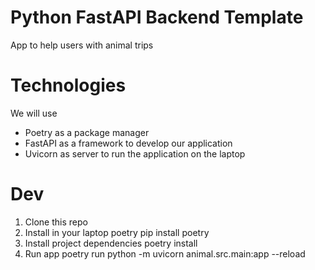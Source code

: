 # Python FastAPI Backend Template
App to help users with animal trips

# Technologies
We will use
- Poetry as a package manager
- FastAPI as a framework to develop our application
- Uvicorn as server to run the application on the laptop 

# Dev
1. Clone this repo
2. Install in your laptop poetry 
pip install poetry
3. Install project dependencies
poetry install
4. Run app
poetry run python -m uvicorn animal.src.main:app --reload
